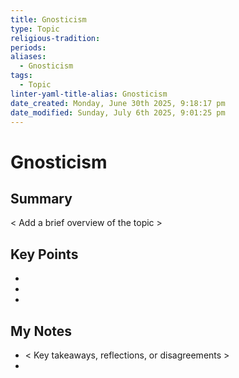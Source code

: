 ```yaml
---
title: Gnosticism
type: Topic
religious-tradition: 
periods: 
aliases:
  - Gnosticism
tags:
  - Topic
linter-yaml-title-alias: Gnosticism
date_created: Monday, June 30th 2025, 9:18:17 pm
date_modified: Sunday, July 6th 2025, 9:01:25 pm
---
```


# Gnosticism

## Summary
< Add a brief overview of the topic >

## Key Points
- 
- 
- 

## My Notes
- < Key takeaways, reflections, or disagreements >
- 